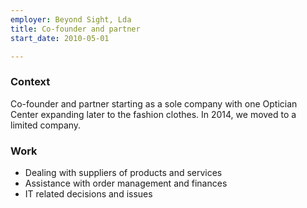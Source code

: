 ```yaml
---
employer: Beyond Sight, Lda
title: Co-founder and partner
start_date: 2010-05-01

---
```


### Context
Co-founder and partner starting as a sole company with one Optician Center expanding later to the fashion clothes. In 2014, we moved to a limited company.

### Work
* Dealing with suppliers of products and services
* Assistance with order management and finances
* IT related decisions and issues
